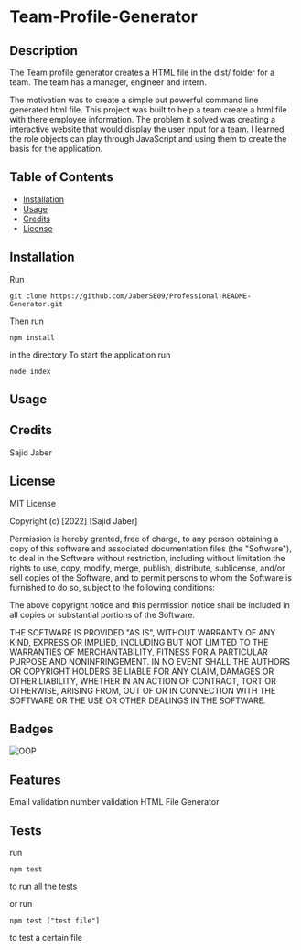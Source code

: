 # Team-Profile-Generator

## Description

The Team profile generator creates a HTML file in the dist/ folder for a team. The team has a manager, engineer and intern.

The motivation was to create a simple but powerful command line generated html file.
This project was built to help a team create a html file with there employee information. The problem it solved was creating a interactive website that would display the user input for a team.
I learned the role objects can play through JavaScript and using them to create the basis for the application.  

## Table of Contents

- [Installation](#installation)
- [Usage](#usage)
- [Credits](#credits)
- [License](#license)

## Installation

Run

```
git clone https://github.com/JaberSE09/Professional-README-Generator.git
```

Then run

```
npm install
```

in the directory
To start the application run

```
node index
```

## Usage

## Credits

Sajid Jaber

## License

MIT License

Copyright (c) [2022] [Sajid Jaber]

Permission is hereby granted, free of charge, to any person obtaining a copy
of this software and associated documentation files (the "Software"), to deal
in the Software without restriction, including without limitation the rights
to use, copy, modify, merge, publish, distribute, sublicense, and/or sell
copies of the Software, and to permit persons to whom the Software is
furnished to do so, subject to the following conditions:

The above copyright notice and this permission notice shall be included in all
copies or substantial portions of the Software.

THE SOFTWARE IS PROVIDED "AS IS", WITHOUT WARRANTY OF ANY KIND, EXPRESS OR
IMPLIED, INCLUDING BUT NOT LIMITED TO THE WARRANTIES OF MERCHANTABILITY,
FITNESS FOR A PARTICULAR PURPOSE AND NONINFRINGEMENT. IN NO EVENT SHALL THE
AUTHORS OR COPYRIGHT HOLDERS BE LIABLE FOR ANY CLAIM, DAMAGES OR OTHER
LIABILITY, WHETHER IN AN ACTION OF CONTRACT, TORT OR OTHERWISE, ARISING FROM,
OUT OF OR IN CONNECTION WITH THE SOFTWARE OR THE USE OR OTHER DEALINGS IN THE
SOFTWARE.

## Badges

![OOP](https://img.shields.io/badge/OOP-Team%20Profile-blue)

## Features

Email validation
number validation
HTML File Generator

## Tests

run

```
npm test 
```

to run all the tests

or run

```
npm test ["test file"]
```

to test a certain file